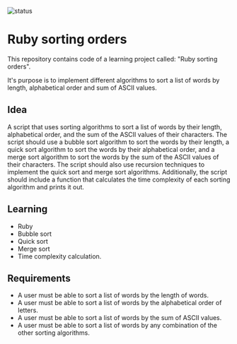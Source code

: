 ![status](https://badgen.net/static/status/planned/grey/)

# Ruby sorting orders

This repository contains code of a learning project called: "Ruby sorting orders".

It's purpose is to implement different algorithms to sort a list of words by length, alphabetical order and sum of ASCII values.

## Idea

A script that uses sorting algorithms to sort a list of words by their length, alphabetical order, and the sum of the ASCII values of their characters. The script should use a bubble sort algorithm to sort the words by their length, a quick sort algorithm to sort the words by their alphabetical order, and a merge sort algorithm to sort the words by the sum of the ASCII values of their characters. The script should also use recursion techniques to implement the quick sort and merge sort algorithms. Additionally, the script should include a function that calculates the time complexity of each sorting algorithm and prints it out.

## Learning

- Ruby
- Bubble sort
- Quick sort
- Merge sort
- Time complexity calculation.

## Requirements

- A user must be able to sort a list of words by the length of words.
- A user must be able to sort a list of words by the alphabetical order of letters.
- A user must be able to sort a list of words by the sum of ASCII values.
- A user must be able to sort a list of words by any combination of the other sorting algorithms.

